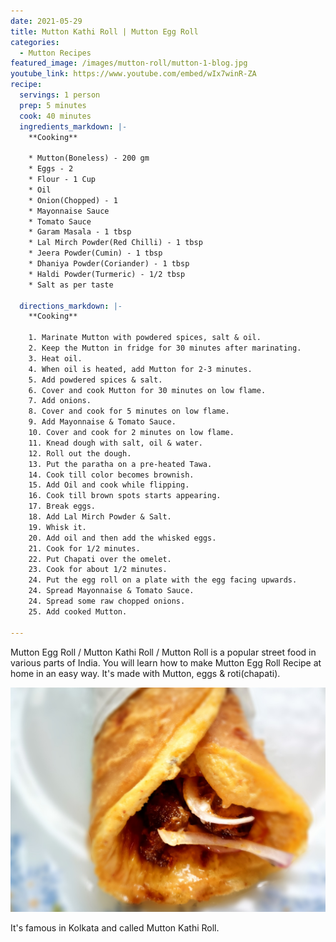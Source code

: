 ```yaml
---
date: 2021-05-29
title: Mutton Kathi Roll | Mutton Egg Roll
categories:
  - Mutton Recipes
featured_image: /images/mutton-roll/mutton-1-blog.jpg
youtube_link: https://www.youtube.com/embed/wIx7winR-ZA    
recipe:
  servings: 1 person
  prep: 5 minutes
  cook: 40 minutes
  ingredients_markdown: |-
    **Cooking**

    * Mutton(Boneless) - 200 gm
    * Eggs - 2
    * Flour - 1 Cup
    * Oil
    * Onion(Chopped) - 1
    * Mayonnaise Sauce
    * Tomato Sauce
    * Garam Masala - 1 tbsp
    * Lal Mirch Powder(Red Chilli) - 1 tbsp
    * Jeera Powder(Cumin) - 1 tbsp
    * Dhaniya Powder(Coriander) - 1 tbsp
    * Haldi Powder(Turmeric) - 1/2 tbsp
    * Salt as per taste
      
  directions_markdown: |-
    **Cooking**
  
    1. Marinate Mutton with powdered spices, salt & oil.
    2. Keep the Mutton in fridge for 30 minutes after marinating.
    3. Heat oil.
    4. When oil is heated, add Mutton for 2-3 minutes.
    5. Add powdered spices & salt.
    6. Cover and cook Mutton for 30 minutes on low flame.
    7. Add onions.
    8. Cover and cook for 5 minutes on low flame.
    9. Add Mayonnaise & Tomato Sauce.
    10. Cover and cook for 2 minutes on low flame.
    11. Knead dough with salt, oil & water.
    12. Roll out the dough.
    13. Put the paratha on a pre-heated Tawa.
    14. Cook till color becomes brownish.
    15. Add Oil and cook while flipping.
    16. Cook till brown spots starts appearing.
    17. Break eggs.
    18. Add Lal Mirch Powder & Salt.
    19. Whisk it.
    20. Add oil and then add the whisked eggs.
    21. Cook for 1/2 minutes.
    22. Put Chapati over the omelet.
    23. Cook for about 1/2 minutes.
    24. Put the egg roll on a plate with the egg facing upwards.
    24. Spread Mayonnaise & Tomato Sauce.
    24. Spread some raw chopped onions.
    25. Add cooked Mutton.

---
```

Mutton Egg Roll / Mutton Kathi Roll / Mutton Roll is a popular street food in various parts of India. 
You will learn how to make Mutton Egg Roll Recipe at home in an easy way. 
It's made with Mutton, eggs & roti(chapati).

![Mutton Kathi Roll](/images/mutton-roll/mutton-2-blog.jpg)

It's famous in Kolkata and called Mutton Kathi Roll. 
